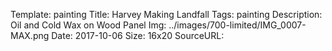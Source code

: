 Template: painting
Title:  Harvey Making Landfall
Tags: painting
Description: Oil and Cold Wax on Wood Panel
Img: ../images/700-limited/IMG_0007-MAX.png
Date: 2017-10-06
Size: 16x20
SourceURL: 
    